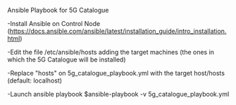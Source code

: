 Ansible Playbook for 5G Catalogue

-Install Ansible on Control Node (https://docs.ansible.com/ansible/latest/installation_guide/intro_installation.html)

-Edit the file /etc/ansible/hosts adding the target machines (the ones in which the 5G Catalogue will be installed)

-Replace "hosts" on 5g_catalogue_playbook.yml with the target host/hosts (default: localhost)

-Launch ansible playbook 
$ansible-playbook -v 5g_catalogue_playbook.yml
